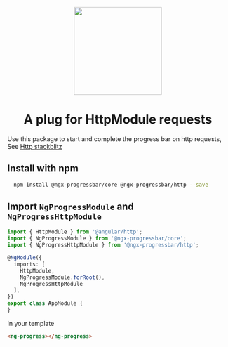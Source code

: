 <p align="center">
  <img height="200px" width="200px" style="text-align: center;" src="https://cdn.rawgit.com/MurhafSousli/ngx-progressbar/79d7fbba96cc528238e67aadb85eafe8653198de/assets/logo.svg">
  <h1 align="center">A plug for HttpModule requests</h1>
</p>

Use this package to start and complete the progress bar on http requests, See [Http stackblitz](https://stackblitz.com/edit/ngx-progressbar-http)

## Install with npm

```bash
  npm install @ngx-progressbar/core @ngx-progressbar/http --save
```

## Import `NgProgressModule` and `NgProgressHttpModule`

```ts
import { HttpModule } from '@angular/http';
import { NgProgressModule } from '@ngx-progressbar/core';
import { NgProgressHttpModule } from '@ngx-progressbar/http';

@NgModule({
  imports: [
    HttpModule,
    NgProgressModule.forRoot(),
    NgProgressHttpModule
  ],
})
export class AppModule {
}

```

In your template

```html
<ng-progress></ng-progress>
```